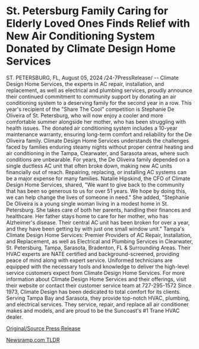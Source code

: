 # St. Petersburg Family Caring for Elderly Loved Ones Finds Relief with New Air Conditioning System Donated by Climate Design Home Services

ST. PETERSBURG, FL, August 05, 2024 /24-7PressRelease/ -- Climate Design Home Services, the experts in AC repair, installation, and replacement, as well as electrical and plumbing services, proudly announce their continued commitment to community support by donating an air conditioning system to a deserving family for the second year in a row. This year's recipient of the "Share The Cool" competition is Stephanie De Oliveira of St. Petersburg, who will now enjoy a cooler and more comfortable summer alongside her mother, who has been struggling with health issues.  The donated air conditioning system includes a 10-year maintenance warranty, ensuring long-term comfort and reliability for the De Oliveira family. Climate Design Home Services understands the challenges faced by families enduring steamy nights without proper central heating and air conditioning in the Tampa, Clearwater, and Sarasota areas, where such conditions are unbearable.  For years, the De Oliveira family depended on a single ductless AC unit that often broke down, making new AC units financially out of reach. Repairing, replacing, or installing AC systems can be a major expense for many families. Natalie Hipskind, the CFO of Climate Design Home Services, shared, "We want to give back to the community that has been so generous to us for over 51 years. We hope by doing this, we can help change the lives of someone in need."  She added, "Stephanie De Oliveira is a young single woman living in a modest home in St. Petersburg. She takes care of both her parents, handling their finances and healthcare. Her father stays home to care for her mother, who has Alzheimer's disease. Their central AC unit has been broken for over a year, and they have been getting by with just one small window unit."  Tampa's Climate Design Home Services: Premier Providers of AC Repair, Installation, and Replacement, as well as Electrical and Plumbing Services in Clearwater, St. Petersburg, Tampa, Sarasota, Bradenton, FL & Surrounding Areas. Their HVAC experts are NATE certified and background-screened, providing peace of mind along with expert service. Uniformed technicians are equipped with the necessary tools and knowledge to deliver the high-level service customers expect from Climate Design Home Services.  For more information about Climate Design Home Services and their offerings, visit their website or contact their customer service team at 727-295-1572  Since 1973, Climate Design has been dedicated to total comfort for its clients. Serving Tampa Bay and Sarasota, they provide top-notch HVAC, plumbing, and electrical services. They service, repair, and replace all air conditioner makes and models, and are proud to be the Suncoast's #1 Trane HVAC dealer. 

[Original/Source Press Release](https://www.24-7pressrelease.com/press-release/513103/st-petersburg-family-caring-for-elderly-loved-ones-finds-relief-with-new-air-conditioning-system-donated-by-climate-design-home-services) 

[Newsramp.com TLDR](https://newsramp.com/None) 